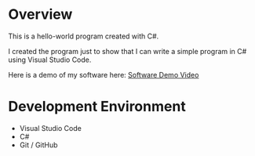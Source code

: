 # Overview

This is a hello-world program created with C#.

I created the program just to show that I can write a simple program in C# using Visual Studio Code.

Here is a demo of my software here: [Software Demo Video](https://youtu.be/_sm-UbCRZ_U)

# Development Environment

- Visual Studio Code
- C#
- Git / GitHub
